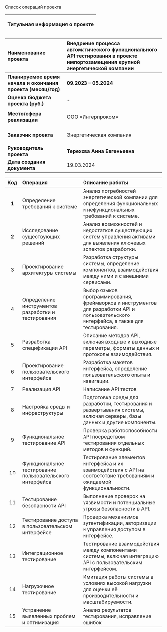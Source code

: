 Список операций проекта

|<p>**Титульная информация о проекте**</p><p></p>|
| :-: |

|**Наименование проекта**|**Внедрение процесса автоматического функционального API тестирования в проекте импортозамещения крупной энергетической компании**|
| :- | :- |
|**Планируемое время начала и окончания проекта (месяц/год)**|**09.2023 – 05.2024**|
|**Оценка бюджета проекта (руб.)**|**-**|
|**Место/сфера реализации**|<p>ООО «Интерпроком»</p>|
|**Заказчик проекта**|<p>Энергетическая компания</p>|
|**Руководитель проекта**|**Терехова Анна Евгеньевна**|
|**Дата создания документа**|19.03.2024|


|**Код**|**Операция**|**Описание работы**|
| :-: | :- | :- |
|**1**|Определение требований к системе|Анализ потребностей энергетической компании для определения функциональных и нефункциональных требований к системе.|
|**2**|Исследование существующих решений|Анализ возможностей и недостатков существующих систем управления активами для выявления ключевых аспектов разработки.|
|3|Проектирование архитектуры системы|Разработка структуры системы, определение компонентов, взаимодействия между ними и с внешними сервисами.|
|4|Определение инструментов разработки и тестирования|Выбор языков программирования, фреймворков и инструментов для разработки API и пользовательского интерфейса, а также для тестирования.|
|5|Разработка спецификации API|Описание методов API, включая входные и выходные параметры, форматы данных и протоколы взаимодействия.|
|6|Проектирование пользовательского интерфейса|Разработка макетов интерфейса, определение пользовательского опыта и навигации.|
|7|Реализация API|Написание API тестов|
|8|Настройка среды и инфраструктуры|Подготовка среды для разработки, тестирования и развертывания системы, включая серверы, базы данных и другие компоненты.|
|9|Функциональное тестирование API|Проверка работоспособности API посредством тестирования отдельных методов и функций.|
|10|Функциональное тестирование пользовательского интерфейса|Тестирование элементов интерфейса и их взаимодействия с API на соответствие требованиям и ожидаемой функциональности.|
|11|Тестирование безопасности API|Выполнение проверок на уязвимости и потенциальные угрозы безопасности в API.|
|12|Тестирование доступа в пользовательском интерфейсе|Проверка механизмов аутентификации, авторизации и управления доступом в интерфейсе.|
|13|Интеграционное тестирование|Тестирование взаимодействия между компонентами системы, включая интеграцию API с пользовательским интерфейсом.|
|14|Нагрузочное тестирование|Имитация работы системы в условиях высокой нагрузки для оценки её производительности и масштабируемости.|
|15|Устранение выявленных проблем и оптимизация|Анализ результатов тестирования, исправление ошибок|


